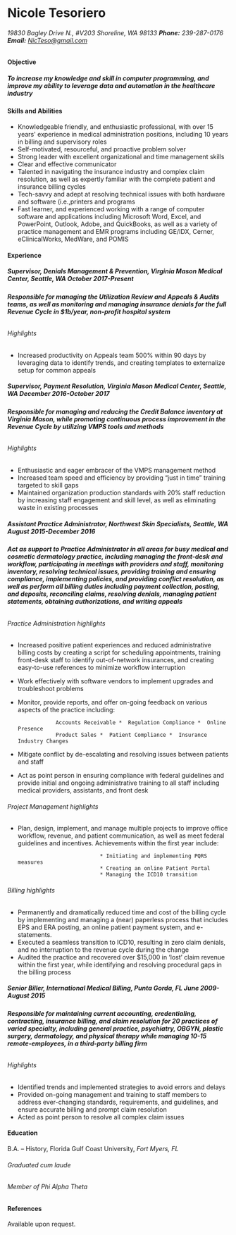 # Nicole Tesoriero #
###### 19830 Bagley Drive N., #V203 *Shoreline, WA 98133*  **Phone:** 239-287-0176 **Email:** NicTeso@gmail.com ######

#### Objective ####
##### To increase my knowledge and skill in computer programming, and improve my ability to leverage data and automation in the healthcare industry ######

#### Skills and Abilities ####
* Knowledgeable friendly, and enthusiastic professional, with over 15 years' experience in medical administration positions, including 10 years in billing and supervisory roles
* Self-motivated, resourceful, and proactive problem solver
* Strong leader with excellent organizational and time management skills
* Clear and effective communicator
* Talented in navigating the insurance industry and complex claim resolution, as well as expertly familiar with the complete patient and insurance billing cycles
* Tech-savvy and adept at resolving technical issues with both hardware and software (i.e.,printers and programs 
* Fast learner, and experienced working with a range of computer software and applications including Microsoft Word, Excel, and PowerPoint, Outlook, Adobe, and QuickBooks, as well as a variety of practice management and EMR programs including GE/IDX, Cerner, eClinicalWorks, MedWare, and POMIS

#### Experience ####
##### **Supervisor, Denials Management & Prevention, Virginia Mason Medical Center, *Seattle, WA*** October 2017-Present #####

###### **Responsible for managing the Utilization Review and Appeals & Audits teams, as well as monitoring and managing insurance denials for the full Revenue Cycle in $1b/year, non-profit hospital system** ######

###### Highlights ######
* Increased productivity on Appeals team 500% within 90 days by leveraging data to identify trends, and creating templates to externalize setup for common appeals

##### **Supervisor, Payment Resolution, Virginia Mason Medical Center, *Seattle, WA*** December 2016-October 2017 #####

###### **Responsible for managing and reducing the Credit Balance inventory at Virginia Mason, while promoting continuous process improvement in the Revenue Cycle by utilizing VMPS tools and methods** ######

###### Highlights ######
* Enthusiastic and eager embracer of the VMPS management method
* Increased team speed and efficiency by providing “just in time” training targeted to skill gaps
* Maintained organization production standards with 20% staff reduction by increasing staff engagement and skill level, as well as eliminating waste in existing processes

##### **Assistant Practice Administrator, Northwest Skin Specialists, *Seattle, WA*** August 2015-December 2016 ##### 

###### **Act as support to Practice Administrator in all areas for busy medical and cosmetic dermatology practice, including managing the front-desk and workflow, participating in meetings with providers and staff, monitoring inventory, resolving technical issues, providing training and ensuring compliance, implementing policies, and providing conflict resolution, as well as perform all billing duties including payment collection, posting, and deposits, reconciling claims, resolving denials, managing patient statements, obtaining authorizations, and writing appeals** ######

###### Practice Administration highlights ######
* Increased positive patient experiences and reduced administrative billing costs by creating a script for scheduling appointments, training front-desk staff to identify out-of-network insurances, and creating easy-to-use references to minimize workflow interruption
* Work effectively with software vendors to implement upgrades and troubleshoot problems
* Monitor, provide reports, and offer on-going feedback on various aspects of the practice including: 

                  Accounts Receivable *  Regulation Compliance *  Online Presence
                  Product Sales *  Patient Compliance *  Insurance Industry Changes
* Mitigate conflict by de-escalating and resolving issues between patients and staff 
* Act as point person in ensuring compliance with federal guidelines and provide initial and ongoing administrative training to all staff including medical providers, assistants, and front desk

###### Project Management highlights ######
* Plan, design, implement, and manage multiple projects to improve office workflow, revenue, and patient communication, as well as meet federal guidelines and incentives.  Achievements within the first year include: 

                                * Initiating and implementing PQRS measures
                                * Creating an online Patient Portal
                                * Managing the ICD10 transition

###### Billing highlights ######
* Permanently and dramatically reduced time and cost of the billing cycle by implementing and managing a (near) paperless process that includes EPS and ERA posting, an online patient payment system, and e-statements. 
* Executed a seamless transition to ICD10, resulting in zero claim denials, and no interruption to the revenue cycle during the change
* Audited the practice and recovered over $15,000 in ‘lost’ claim revenue within the first year, while identifying and resolving procedural gaps in the billing process

##### **Senior Biller, International Medical Billing, *Punta Gorda, FL***                                                      June 2009-August 2015 #####

###### **Responsible for maintaining current accounting, credentialing, contracting, insurance billing, and claim resolution for 20 practices of varied specialty, including general practice, psychiatry, OBGYN, plastic surgery, dermatology, and physical therapy while managing 10-15 remote-employees, in a third-party billing firm** ######

###### Highlights ######
* Identified trends and implemented strategies to avoid errors and delays 
* Provided on-going management and training to staff members to address ever-changing standards, requirements, and guidelines, and ensure accurate billing and prompt claim resolution
* Acted as point person to resolve all complex claim issues

#### Education ####
B.A. – History, Florida Gulf Coast University, *Fort Myers, FL*	
###### Graduated cum laude ######
###### Member of Phi Alpha Theta ######

#### References ####
Available upon request.
